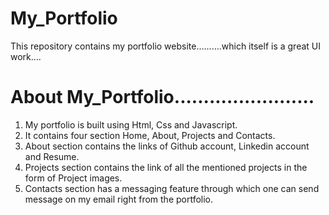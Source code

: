 # My_Portfolio

This repository contains my portfolio website..........which itself is a great UI work....

# About My_Portfolio........................

1. My portfolio is built using Html, Css and Javascript.
2. It contains four section Home, About, Projects and Contacts.
3. About section contains the links of Github account, Linkedin account and Resume.
4. Projects section contains the link of all the mentioned projects in the form of Project images.
5. Contacts section has a messaging feature through which one can send message on my email right from the portfolio.
